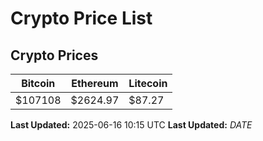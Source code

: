 # Crypto Price List

## Crypto Prices
| Bitcoin | Ethereum | Litecoin |
| ------- | -------- | -------- |
| $107108 | $2624.97 | $87.27 |
**Last Updated:** 2025-06-16 10:15 UTC
**Last Updated:** $DATE$
